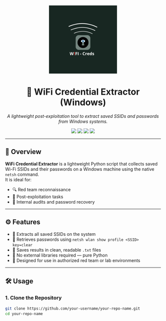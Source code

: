 <p align="center">
  <img src="https://github.com/LucasPereira1999-os/wifi-creds/blob/main/logo%20wifi.png" alt="Logo" width="220"/>
</p>


<h1 align="center">🔐 WiFi Credential Extractor (Windows)</h1>

<p align="center">
  <em>A lightweight post-exploitation tool to extract saved SSIDs and passwords from Windows systems.</em>
</p>

<p align="center">
  <img src="https://img.shields.io/badge/status-active-brightgreen.svg"/>
  <img src="https://img.shields.io/badge/platform-windows-blue"/>
  <img src="https://img.shields.io/badge/license-MIT-purple"/>
  <img src="https://img.shields.io/badge/python-3.6+-yellow.svg"/>
</p>

---

## 📌 Overview

**WiFi Credential Extractor** is a lightweight Python script that collects saved Wi-Fi SSIDs and their passwords on a Windows machine using the native `netsh` command.  
It is ideal for:

- 🔍 Red team reconnaissance  
- 🧪 Post-exploitation tasks  
- 🔐 Internal audits and password recovery

---

## ⚙️ Features

- 🔹 Extracts all saved SSIDs on the system
- 🔹 Retrieves passwords using `netsh wlan show profile <SSID> key=clear`
- 🔹 Saves results in clean, readable `.txt` files
- 🔹 No external libraries required — pure Python
- 🔹 Designed for use in authorized red team or lab environments

---

## 🛠️ Usage

### 1. Clone the Repository

```bash
git clone https://github.com/your-username/your-repo-name.git
cd your-repo-name
